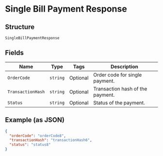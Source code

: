 
# Single Bill Payment Response

## Structure

`SingleBillPaymentResponse`

## Fields

| Name | Type | Tags | Description |
|  --- | --- | --- | --- |
| `OrderCode` | `string` | Optional | Order code for single payment. |
| `TransactionHash` | `string` | Optional | Transaction hash of the payment. |
| `Status` | `string` | Optional | Status of the payment. |

## Example (as JSON)

```json
{
  "orderCode": "orderCode8",
  "transactionHash": "transactionHash6",
  "status": "status8"
}
```

